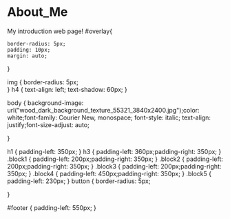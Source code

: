 # About_Me
My introduction web page!
#overlay{
    
    border-radius: 5px;
    padding: 10px;
    margin: auto;
    
}

img {
  border-radius: 5px;  
}
h4 {
    text-align: left;
    text-shadow: 60px;
}


body {
    background-image: url("wood_dark_background_texture_55321_3840x2400.jpg");color: white;font-family: Courier New, monospace; font-style: italic; text-align: justify;font-size-adjust: auto;
    
}


h1 {
    padding-left: 350px;
}
h3 {
    padding-left: 360px;padding-right: 350px;
}
.block1 {
    padding-left: 200px;padding-right: 350px;
}
.block2 {
    padding-left: 200px;padding-right: 350px;
}
.block3 {
    padding-left: 200px;padding-right: 350px;
}
.block4 {
    padding-left: 450px;padding-right: 350px;
}
.block5 {
    padding-left: 230px;
}
button {
    border-radius: 5px;
    
}

#footer {
    padding-left: 550px;
}
